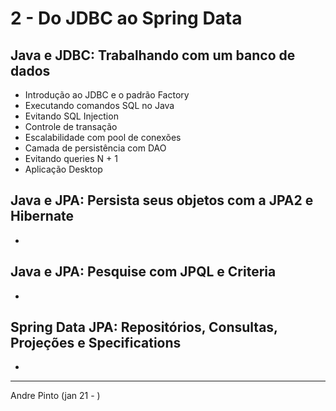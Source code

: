 # 2 - Do JDBC ao Spring Data
## Java e JDBC: Trabalhando com um banco de dados
* Introdução ao JDBC e o padrão Factory
* Executando comandos SQL no Java
* Evitando SQL Injection
* Controle de transação
* Escalabilidade com pool de conexões
* Camada de persistência com DAO
* Evitando queries N + 1
* Aplicação Desktop

## Java e JPA: Persista seus objetos com a JPA2 e Hibernate
*
## Java e JPA: Pesquise com JPQL e Criteria
*
## Spring Data JPA: Repositórios, Consultas, Projeções e Specifications 
*

---
Andre Pinto (jan 21 - )
